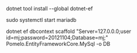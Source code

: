 dotnet tool install --global dotnet-ef

sudo systemctl start mariadb

dotnet ef dbcontext scaffold "Server=127.0.0.0;user id=mj;password=20121104;Database=mj;" Pomelo.EntityFrameworkCore.MySql -o DB
